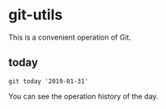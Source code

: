 # git-utils
This is a convenient operation of Git.

## today
```
git today '2019-01-31'
```
You can see the operation history of the day.
